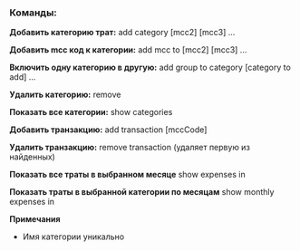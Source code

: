 ### Команды:
**Добавить категорию трат:**
add category <category name> <mcc> [mcc2] [mcc3] ...

**Добавить mcc код к категории:**
add mcc to <category name> <mcc> [mcc2] [mcc3] ...

**Включить одну категорию в другую:**
add group to category <category mame> <category to add> [category to add] ...

**Удалить категорию:**
remove <category name>

**Показать все категории:**
show categories

**Добавить транзакцию:**
add transaction <name> <value> <month> [mccCode]

**Удалить транзакцию:**
remove transaction <name> <value> <month> (удаляет первую из найденных)

**Показать все траты в выбранном месяце**
show expenses in <month>

**Показать траты в выбранной категории по месяцам**
show monthly expenses in <category name>

**Примечания**
- Имя категории уникально